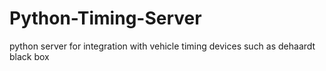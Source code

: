 # Python-Timing-Server
python server for integration with vehicle timing devices such as dehaardt black box
